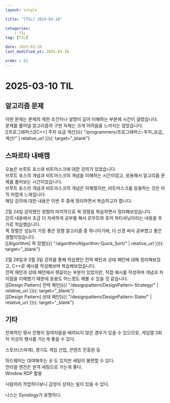```yaml
---
layout: single

title: "[TIL] 2025-03-10"

categories:
    - TIL
tag: [TIL]

date: 2025-03-10
last_modified_at: 2025-03-10

order : 82
---
```


# 2025-03-10 TIL

## 알고리즘 문제

이번 문제는 문제의 제한 조건이나 설명이 길어 이해하는 부분에 시간이 걸렸습니다.  
문제를 풀어낼 알고리즘의 구현 자체는 크게 어려움을 느끼지는 않았습니다.  
[[프로그래머스][C++] 주차 요금 계산]({{ "/programmers/프로그래머스-주차_요금_계산/" | relative_url }}){: target="_blank"}

## 스파르타 내배캠

오늘은 브루트 포스와 비트마스크에 대한 강의가 있었습니다.  
브루트 포스의 개념과 비트마스크의 개념을 이해하는 시간이었고, 응용해서 알고리즘 문제를 풀어보는 시간이었습니다.  
브루트 포스의 개념과 비트마스크의 개념은 이해했지만, 비트마스크를 응용하는 것은 아직 어렵게 느껴집니다.  
해당 강의에 대한 내용은 이번 주 중에 정리하면서 복습하고자 합니다.

2월 24일 강의했던 정렬의 마지막으로 퀵 정렬을 복습하면서 정리해보았습니다.  
강의 내용에서 조금 더 자세하게 공부를 해서 로무트와 호어 파티셔닝이라는 내용을 추가로 학습했습니다.  
퀵 정렬은 성능이 가장 좋은 정렬 알고리즘 중 하나이기에, 더 신경 써서 공부했고 좋은 경험이었습니다.  
[[Algorithm] 퀵 정렬]({{ "/algorithm/Algorithm-Quick_Sort/" | relative_url }}){: target="_blank"}

2월 28일과 3월 3일 강의를 통해 학습했던 전략 패턴과 상태 패턴에 대해 정리해보았고, C++로 예시를 작성해보며 복습해보았습니다.  
전략 패턴과 상태 패턴에서 헷갈리는 부분이 있었지만, 직접 예시를 작성하며 개념과 차이점을 이해했기 때문에 응용도 어느정도 해볼 수 있을 것 같습니다.  
[[Design Pattern] 전략 패턴]({{ "/designpattern/DesignPattern-Strategy/" | relative_url }}){: target="_blank"}  
[[Design Pattern] 상태 패턴]({{ "/designpattern/DesignPattern-State/" | relative_url }}){: target="_blank"}  

## 기타

전체적인 행사 진행이 참여자들을 배려되지 않은 경우가 있을 수 있으므로, 게임잼 3회차 이상의 행사를 가는게 좋을 수 있다.

스토브(스마게), 경기도 게임 산업, 콘텐츠 진흥원 등

하드웨어는 대여해주는 곳 도 있지만 세팅이 불편할 수 있다.  
언리얼 엔진은 원격 세팅으로 가는게 좋다.  
Window RDP 활용

사람끼리 작업하다보니 감정이 상하는 일이 있을 수 있다.

나스는 Synology가 유명하다.
